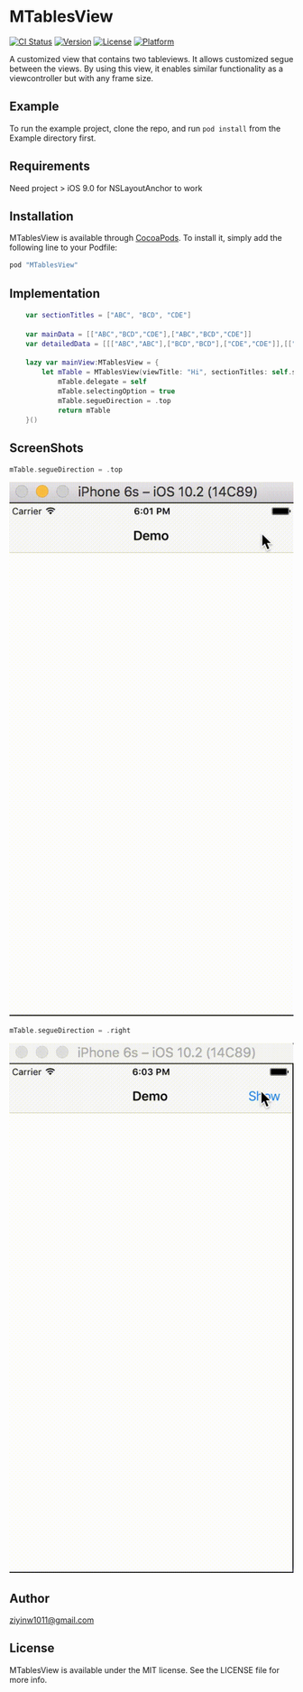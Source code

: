 # MTablesView

[![CI Status](http://img.shields.io/travis/ziyin1996@gmail.com/MTablesView.svg?style=flat)](https://travis-ci.org/ziyin1996@gmail.com/MTablesView)
[![Version](https://img.shields.io/cocoapods/v/MTablesView.svg?style=flat)](http://cocoapods.org/pods/MTablesView)
[![License](https://img.shields.io/cocoapods/l/MTablesView.svg?style=flat)](http://cocoapods.org/pods/MTablesView)
[![Platform](https://img.shields.io/cocoapods/p/MTablesView.svg?style=flat)](http://cocoapods.org/pods/MTablesView)

A customized view that contains two tableviews. It allows customized segue between the views. By using this view, it enables similar functionality as a viewcontroller but with any frame size.

## Example

To run the example project, clone the repo, and run `pod install` from the Example directory first.

## Requirements

Need project > iOS 9.0 for NSLayoutAnchor to work

## Installation

MTablesView is available through [CocoaPods](http://cocoapods.org). To install
it, simply add the following line to your Podfile:

```ruby
pod "MTablesView"
```

## Implementation

```Swift
    var sectionTitles = ["ABC", "BCD", "CDE"]

    var mainData = [["ABC","BCD","CDE"],["ABC","BCD","CDE"]]
    var detailedData = [[["ABC","ABC"],["BCD","BCD"],["CDE","CDE"]],[["ABC","ABC"],["BCD","BCD"],["CDE","CDE"]]]

    lazy var mainView:MTablesView = {
        let mTable = MTablesView(viewTitle: "Hi", sectionTitles: self.sectionTitles, mainData: self.mainData, detailedData: self.detailedData)
            mTable.delegate = self
            mTable.selectingOption = true
            mTable.segueDirection = .top
            return mTable
    }()
```

## ScreenShots
```Swift
mTable.segueDirection = .top
```
![Top Segue](/Screenshots/topSegue.gif "Top Segue")
```Swift
mTable.segueDirection = .right
```
![Right Segue](/Screenshots/rightSegue.gif "Right Segue")

## Author

ziyinw1011@gmail.com

## License

MTablesView is available under the MIT license. See the LICENSE file for more info.
